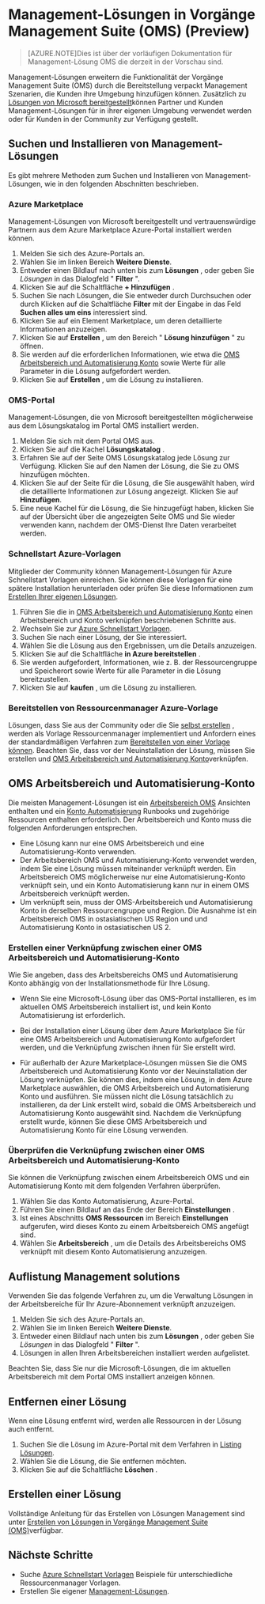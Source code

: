 <properties
   pageTitle="Lösungen in Vorgänge Management Suite (OMS) | Microsoft Azure"
   description="Lösungen erweitern die Funktionalität der Vorgänge Management Suite (OMS) durch die Bereitstellung verpackt Management Szenarien, die Kunden ihre OMS-Arbeitsbereich hinzugefügt werden können.  Dieser Artikel enthält Details zu wie benutzerdefinierten Lösungen erstellte Kunden und Partner."
   services="operations-management-suite"
   documentationCenter=""
   authors="bwren"
   manager="jwhit"
   editor="tysonn" />
<tags
   ms.service="operations-management-suite"
   ms.devlang="na"
   ms.topic="article"
   ms.tgt_pltfrm="na"
   ms.workload="infrastructure-services"
   ms.date="10/17/2016"
   ms.author="bwren" />

# <a name="management-solutions-in-operations-management-suite-oms-preview"></a>Management-Lösungen in Vorgänge Management Suite (OMS) (Preview)

>[AZURE.NOTE]Dies ist über der vorläufigen Dokumentation für Management-Lösung OMS die derzeit in der Vorschau sind.    

Management-Lösungen erweitern die Funktionalität der Vorgänge Management Suite (OMS) durch die Bereitstellung verpackt Management Szenarien, die Kunden ihre Umgebung hinzufügen können.  Zusätzlich zu [Lösungen von Microsoft bereitgestellt](../log-analytics/log-analytics-add-solutions.md)können Partner und Kunden Management-Lösungen für in ihrer eigenen Umgebung verwendet werden oder für Kunden in der Community zur Verfügung gestellt.

## <a name="finding-and-installing-management-solutions"></a>Suchen und Installieren von Management-Lösungen
Es gibt mehrere Methoden zum Suchen und Installieren von Management-Lösungen, wie in den folgenden Abschnitten beschrieben.

### <a name="azure-marketplace"></a>Azure Marketplace
Management-Lösungen von Microsoft bereitgestellt und vertrauenswürdige Partnern aus dem Azure Marketplace Azure-Portal installiert werden können.

1. Melden Sie sich des Azure-Portals an.
2. Wählen Sie im linken Bereich **Weitere Dienste**.
3. Entweder einen Bildlauf nach unten bis zum **Lösungen** , oder geben Sie *Lösungen* in das Dialogfeld " **Filter** ".
4. Klicken Sie auf die Schaltfläche **+ Hinzufügen** .
5. Suchen Sie nach Lösungen, die Sie entweder durch Durchsuchen oder durch Klicken auf die Schaltfläche **Filter** mit der Eingabe in das Feld **Suchen alles um eins** interessiert sind.
6. Klicken Sie auf ein Element Marketplace, um deren detaillierte Informationen anzuzeigen.
4. Klicken Sie auf **Erstellen** , um den Bereich " **Lösung hinzufügen** " zu öffnen.
5. Sie werden auf die erforderlichen Informationen, wie etwa die [OMS Arbeitsbereich und Automatisierung Konto](#oms-workspace-and-automation-account) sowie Werte für alle Parameter in die Lösung aufgefordert werden.
6. Klicken Sie auf **Erstellen** , um die Lösung zu installieren.

### <a name="oms-portal"></a>OMS-Portal
Management-Lösungen, die von Microsoft bereitgestellten möglicherweise aus dem Lösungskatalog im Portal OMS installiert werden.

1. Melden Sie sich mit dem Portal OMS aus.
2. Klicken Sie auf die Kachel **Lösungskatalog** .
2. Erfahren Sie auf der Seite OMS Lösungskatalog jede Lösung zur Verfügung. Klicken Sie auf den Namen der Lösung, die Sie zu OMS hinzufügen möchten.
3. Klicken Sie auf der Seite für die Lösung, die Sie ausgewählt haben, wird die detaillierte Informationen zur Lösung angezeigt. Klicken Sie auf **Hinzufügen**.
4. Eine neue Kachel für die Lösung, die Sie hinzugefügt haben, klicken Sie auf der Übersicht über die angezeigten Seite OMS und Sie wieder verwenden kann, nachdem der OMS-Dienst Ihre Daten verarbeitet werden.

### <a name="azure-quickstart-templates"></a>Schnellstart Azure-Vorlagen
Mitglieder der Community können Management-Lösungen für Azure Schnellstart Vorlagen einreichen.  Sie können diese Vorlagen für eine spätere Installation herunterladen oder prüfen Sie diese Informationen zum [Erstellen Ihrer eigenen Lösungen](#creating-a-solution).

1. Führen Sie die in [OMS Arbeitsbereich und Automatisierung Konto](#oms-workspace-and-automation-account) einen Arbeitsbereich und Konto verknüpfen beschriebenen Schritte aus.
2. Wechseln Sie zur [Azure Schnellstart Vorlagen](https://azure.microsoft.com/documentation/templates/).  
3. Suchen Sie nach einer Lösung, der Sie interessiert.
4. Wählen Sie die Lösung aus den Ergebnissen, um die Details anzuzeigen.
5. Klicken Sie auf die Schaltfläche **in Azure bereitstellen** .
6. Sie werden aufgefordert, Informationen, wie z. B. der Ressourcengruppe und Speicherort sowie Werte für alle Parameter in die Lösung bereitzustellen.
7. Klicken Sie auf **kaufen** , um die Lösung zu installieren.

### <a name="deploy-azure-resource-manager-template"></a>Bereitstellen von Ressourcenmanager Azure-Vorlage
Lösungen, dass Sie aus der Community oder die Sie [selbst erstellen](#creating-a-solution) , werden als Vorlage Ressourcenmanager implementiert und Anfordern eines der standardmäßigen Verfahren zum [Bereitstellen von einer Vorlage können](../resource-group-template-deploy-portal.md).  Beachten Sie, dass vor der Neuinstallation der Lösung, müssen Sie erstellen und [OMS Arbeitsbereich und Automatisierung Konto](#oms-workspace-and-automation-account)verknüpfen.

## <a name="oms-workspace-and-automation-account"></a>OMS Arbeitsbereich und Automatisierung-Konto
Die meisten Management-Lösungen ist ein [Arbeitsbereich OMS](../log-analytics/log-analytics-manage-access.md) Ansichten enthalten und ein [Konto Automatisierung](../automation/automation-security-overview.md#automation-account-overview) Runbooks und zugehörige Ressourcen enthalten erforderlich. Der Arbeitsbereich und Konto muss die folgenden Anforderungen entsprechen.

- Eine Lösung kann nur eine OMS Arbeitsbereich und eine Automatisierung-Konto verwenden.  
- Der Arbeitsbereich OMS und Automatisierung-Konto verwendet werden, indem Sie eine Lösung müssen miteinander verknüpft werden. Ein Arbeitsbereich OMS möglicherweise nur eine Automatisierung-Konto verknüpft sein, und ein Konto Automatisierung kann nur in einem OMS Arbeitsbereich verknüpft werden.
- Um verknüpft sein, muss der OMS-Arbeitsbereich und Automatisierung Konto in derselben Ressourcengruppe und Region.  Die Ausnahme ist ein Arbeitsbereich OMS in ostasiatischen US Region und und Automatisierung Konto in ostasiatischen US 2.

### <a name="creating-a-link-between-an-oms-workspace-and-automation-account"></a>Erstellen einer Verknüpfung zwischen einer OMS Arbeitsbereich und Automatisierung-Konto
Wie Sie angeben, dass des Arbeitsbereichs OMS und Automatisierung Konto abhängig von der Installationsmethode für Ihre Lösung.

- Wenn Sie eine Microsoft-Lösung über das OMS-Portal installieren, es im aktuellen OMS Arbeitsbereich installiert ist, und kein Konto Automatisierung ist erforderlich.

- Bei der Installation einer Lösung über dem Azure Marketplace Sie für eine OMS Arbeitsbereich und Automatisierung Konto aufgefordert werden, und die Verknüpfung zwischen ihnen für Sie erstellt wird.  

- Für außerhalb der Azure Marketplace-Lösungen müssen Sie die OMS Arbeitsbereich und Automatisierung Konto vor der Neuinstallation der Lösung verknüpfen.  Sie können dies, indem eine Lösung, in dem Azure Marketplace auswählen, die OMS Arbeitsbereich und Automatisierung Konto und ausführen.  Sie müssen nicht die Lösung tatsächlich zu installieren, da der Link erstellt wird, sobald die OMS Arbeitsbereich und Automatisierung Konto ausgewählt sind.  Nachdem die Verknüpfung erstellt wurde, können Sie diese OMS Arbeitsbereich und Automatisierung Konto für eine Lösung verwenden. 

### <a name="verifying-the-link-between-an-oms-workspace-and-automation-account"></a>Überprüfen die Verknüpfung zwischen einer OMS Arbeitsbereich und Automatisierung-Konto
Sie können die Verknüpfung zwischen einem Arbeitsbereich OMS und ein Automatisierung Konto mit dem folgenden Verfahren überprüfen.

1. Wählen Sie das Konto Automatisierung, Azure-Portal.
2. Führen Sie einen Bildlauf an das Ende der Bereich **Einstellungen** .
3. Ist eines Abschnitts **OMS Ressourcen** im Bereich **Einstellungen** aufgerufen, wird dieses Konto zu einem Arbeitsbereich OMS angefügt sind.
4. Wählen Sie **Arbeitsbereich** , um die Details des Arbeitsbereichs OMS verknüpft mit diesem Konto Automatisierung anzuzeigen.


## <a name="listing-management-solutions"></a>Auflistung Management solutions
Verwenden Sie das folgende Verfahren zu, um die Verwaltung Lösungen in der Arbeitsbereiche für Ihr Azure-Abonnement verknüpft anzuzeigen.

1. Melden Sie sich des Azure-Portals an.
2. Wählen Sie im linken Bereich **Weitere Dienste**.
3. Entweder einen Bildlauf nach unten bis zum **Lösungen** , oder geben Sie *Lösungen* in das Dialogfeld " **Filter** ".
4. Lösungen in allen Ihren Arbeitsbereichen installiert werden aufgelistet.

Beachten Sie, dass Sie nur die Microsoft-Lösungen, die im aktuellen Arbeitsbereich mit dem Portal OMS installiert anzeigen können.

## <a name="removing-a-management-solution"></a>Entfernen einer Lösung
Wenn eine Lösung entfernt wird, werden alle Ressourcen in der Lösung auch entfernt.  

1. Suchen Sie die Lösung im Azure-Portal mit dem Verfahren in [Listing Lösungen](#listing-solutions).
2. Wählen Sie die Lösung, die Sie entfernen möchten.
3. Klicken Sie auf die Schaltfläche **Löschen** .

## <a name="creating-a-management-solution"></a>Erstellen einer Lösung
Vollständige Anleitung für das Erstellen von Lösungen Management sind unter [Erstellen von Lösungen in Vorgänge Management Suite (OMS)](operations-management-suite-solutions-creating.md)verfügbar. 


## <a name="next-steps"></a>Nächste Schritte

- Suche [Azure Schnellstart Vorlagen](https://azure.microsoft.com/documentation/templates) Beispiele für unterschiedliche Ressourcenmanager Vorlagen.
- Erstellen Sie eigener [Management-Lösungen](operations-management-suite-solutions-creating.md).
 